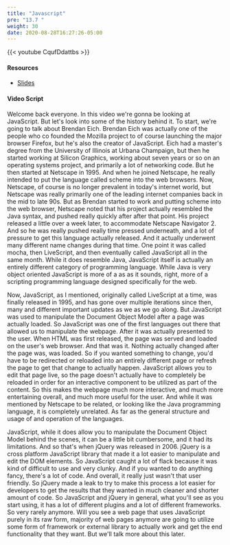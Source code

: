 ```yaml
---
title: "Javascript"
pre: "13.7 "
weight: 30
date: 2020-08-28T16:27:26-05:00
---
```


{{< youtube CqufDdattbs >}}


#### Resources
* [Slides](/1-cis115/13-webprog/slides/14-WebProgramming2.pdf)

#### Video Script

Welcome back everyone. In this video we're gonna be looking at JavaScript. But let's look into some of the history behind it. To start, we're going to talk about Brendan Eich. Brendan Eich was actually one of the people who co founded the Mozilla project to of course launching the major browser Firefox, but he's also the creator of JavaScript. Eich had a master's degree from the University of Illinois at Urbana Champaign, but then he started working at Silicon Graphics, working about seven years or so on an operating systems project, and primarily a lot of networking code. But he then started at Netscape in 1995. And when he joined Netscape, he really intended to put the language called scheme into the web browsers. Now, Netscape, of course is no longer prevalent in today's internet world, but Netscape was really primarily one of the leading internet companies back in the mid to late 90s. But as Brendan started to work and putting scheme into the web browser, Netscape noted that his project actually resembled the Java syntax, and pushed really quickly after after that point. His project released a little over a week later, to accommodate Netscape Navigator 2. And so he was really pushed really time pressed underneath, and a lot of pressure to get this language actually released. And it actually underwent many different name changes during that time. One point it was called mocha, then LiveScript, and then eventually called JavaScript all in the same month. While it does resemble Java, JavaScript itself is actually an entirely different category of programming language. While Java is very object oriented JavaScript is more of a as as it sounds, right, more of a scripting programming language designed specifically for the web. 

Now, JavaScript, as I mentioned, originally called LiveScript at a time, was finally released in 1995, and has gone over multiple iterations since then, many and different important updates as we as we go along. But JavaScript was used to manipulate the Document Object Model after a page was actually loaded. So JavaScript was one of the first languages out there that allowed us to manipulate the webpage. After it was actually presented to the user. When HTML was first released, the page was served and loaded on the user's web browser. And that was it. Nothing actually changed after the page was, was loaded. So if you wanted something to change, you'd have to be redirected or reloaded into an entirely different page or refresh the page to get that change to actually happen. JavaScript allows you to edit that page live, so the page doesn't actually have to completely be reloaded in order for an interactive component to be utilized as part of the content. So this makes the webpage much more interactive, and much more entertaining overall, and much more useful for the user. And while it was mentioned by Netscape to be related, or looking like the Java programming language, it is completely unrelated. As far as the general structure and usage of and operation of the languages. 

JavaScript, while it does allow you to manipulate the Document Object Model behind the scenes, it can be a little bit cumbersome, and it had its limitations. And so that's when jQuery was released in 2006. jQuery is a cross platform JavaScript library that made it a lot easier to manipulate and edit the DOM elements. So JavaScript caught a lot of flack because it was kind of difficult to use and very clunky. And if you wanted to do anything fancy, there's a lot of code. And overall, it really just wasn't that user friendly. So jQuery made a leak to try to make this process a lot easier for developers to get the results that they wanted in much cleaner and shorter amount of code. So JavaScript and jQuery in general, what you'll see as you start using, it has a lot of different plugins and a lot of different frameworks. So very rarely anymore. Will you see a web page that uses JavaScript purely in its raw form, majority of web pages anymore are going to utilize some form of framework or external library to actually work and get the end functionality that they want. But we'll talk more about this later. 

